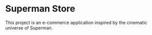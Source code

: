 # Superman Store

This project is an e-commerce application inspired by the cinematic universe of Superman.
